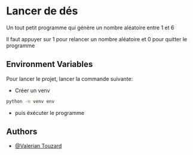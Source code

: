 # Lancer de dés

Un tout petit programme qui génère un nombre aléatoire entre 1 et 6

Il faut appuyer sur 1 pour relancer un nombre aléatoire et 0 pour quitter le programme

## Environment Variables

Pour lancer le projet, lancer la commande suivante:

- Créer un venv

```bash
python -m venv env
```

- puis éxécuter le programme

## Authors

- [@Valerian Touzard](https://github.com/Valerian-Touzard)